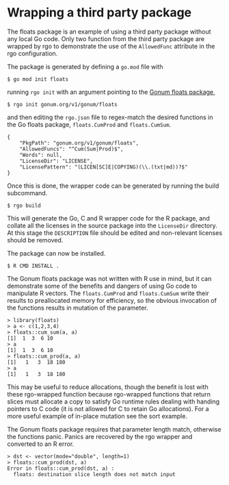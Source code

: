 # Wrapping a third party package

The floats package is an example of using a third party package without any local Go code. Only two function from the third party package are wrapped by rgo to demonstrate the use of the `AllowedFunc` attribute in the rgo configuration.

The package is generated by defining a `go.mod` file with
```
$ go mod init floats
```
running `rgo init` with an argument pointing to the [Gonum floats package](https://pkg.go.dev/gonum.org/v1/gonum/floats?tab=doc),
```
$ rgo init gonum.org/v1/gonum/floats
```
and then editing the `rgo.json` file to regex-match the desired functions in the Go floats package, `floats.CumProd` and `floats.CumSum`.
```
{
	"PkgPath": "gonum.org/v1/gonum/floats",
	"AllowedFuncs": "^Cum(Sum|Prod)$",
	"Words": null,
	"LicenseDir": "LICENSE",
	"LicensePattern": "(LICEN[SC]E|COPYING)(\\.(txt|md))?$"
}
```

Once this is done, the wrapper code can be generated by running the build subcommand.
```
$ rgo build
```
This will generate the Go, C and R wrapper code for the R package, and collate all the licenses in the source package into the `LicenseDir` directory. At this stage the `DESCRIPTION` file should be edited and non-relevant licenses should be removed.

The package can now be installed.
```
$ R CMD INSTALL .
```

The Gonum floats package was not written with R use in mind, but it can demonstrate some of the benefits and dangers of using Go code to manipulate R vectors. The `floats.CumProd` and `floats.CumSum` write their results to preallocated memory for efficiency, so the obvious invocation of the functions results in mutation of the parameter.
```
> library(floats)
> a <- c(1,2,3,4)
> floats::cum_sum(a, a)
[1]  1  3  6 10
> a
[1]  1  3  6 10
> floats::cum_prod(a, a)
[1]   1   3  18 180
> a
[1]   1   3  18 180
```

This may be useful to reduce allocations, though the benefit is lost with these rgo-wrapped function because rgo-wrapped functions that return slices must allocate a copy to satisfy Go runtime rules dealing with handing pointers to C code (it is not allowed for C to retain Go allocations). For a more useful example of in-place mutation see the sort example.

The Gonum floats package requires that parameter length match, otherwise the functions panic. Panics are recovered by the rgo wrapper and converted to an R error.
```
> dst <- vector(mode="double", length=1)
> floats::cum_prod(dst, a)
Error in floats::cum_prod(dst, a) : 
  floats: destination slice length does not match input
```
